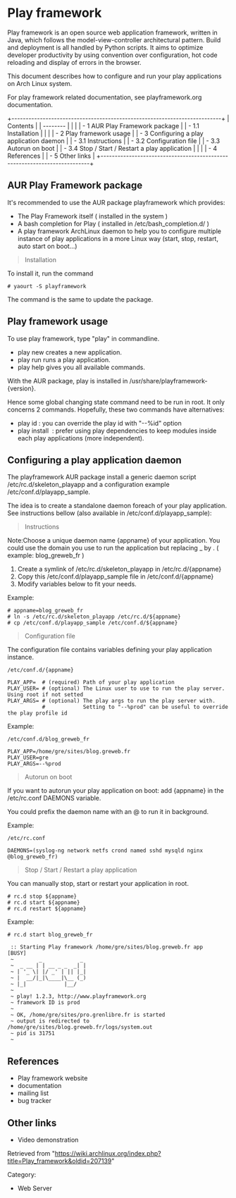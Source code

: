 Play framework
==============

Play framework is an open source web application framework, written in
Java, which follows the model-view-controller architectural pattern.
Build and deployment is all handled by Python scripts. It aims to
optimize developer productivity by using convention over configuration,
hot code reloading and display of errors in the browser.

This document describes how to configure and run your play applications
on Arch Linux system.

For play framework related documentation, see playframework.org
documentation.

+--------------------------------------------------------------------------+
| Contents                                                                 |
| --------                                                                 |
|                                                                          |
| -   1 AUR Play Framework package                                         |
|     -   1.1 Installation                                                 |
|                                                                          |
| -   2 Play framework usage                                               |
| -   3 Configuring a play application daemon                              |
|     -   3.1 Instructions                                                 |
|     -   3.2 Configuration file                                           |
|     -   3.3 Autorun on boot                                              |
|     -   3.4 Stop / Start / Restart a play application                    |
|                                                                          |
| -   4 References                                                         |
| -   5 Other links                                                        |
+--------------------------------------------------------------------------+

AUR Play Framework package
--------------------------

It's recommended to use the AUR package playframework which provides:

-   The Play Framework itself ( installed in the system )
-   A bash completion for Play ( installed in /etc/bash_completion.d/ )
-   A play framework ArchLinux daemon to help you to configure multiple
    instance of play applications in a more Linux way (start, stop,
    restart, auto start on boot...)

> Installation

To install it, run the command

    # yaourt -S playframework

The command is the same to update the package.

Play framework usage
--------------------

To use play framework, type "play" in commandline.

-   play new <path> creates a new application.
-   play run <path> runs a play application.
-   play help gives you all available commands.

With the AUR package, play is installed in
/usr/share/playframework-{version}.

Hence some global changing state command need to be run in root. It only
concerns 2 commands. Hopefully, these two commands have alternatives:

-   play id : you can override the play id with "--%id" option
-   play install <module> : prefer using play dependencies to keep
    modules inside each play applications (more independent).

Configuring a play application daemon
-------------------------------------

The playframework AUR package install a generic daemon script
/etc/rc.d/skeleton_playapp and a configuration example
/etc/conf.d/playapp_sample.

The idea is to create a standalone daemon foreach of your play
application. See instructions bellow (also available in
/etc/conf.d/playapp_sample):

> Instructions

Note:Choose a unique daemon name {appname} of your application. You
could use the domain you use to run the application but replacing _ by .
( example: blog_greweb_fr )

1.  Create a symlink of /etc/rc.d/skeleton_playapp in
    /etc/rc.d/{appname}
2.  Copy this /etc/conf.d/playapp_sample file in /etc/conf.d/{appname}
3.  Modify variables below to fit your needs.

Example:

    # appname=blog_greweb_fr
    # ln -s /etc/rc.d/skeleton_playapp /etc/rc.d/${appname}
    # cp /etc/conf.d/playapp_sample /etc/conf.d/${appname}

> Configuration file

The configuration file contains variables defining your play application
instance.

    /etc/conf.d/{appname}

    PLAY_APP=  # (required) Path of your play application
    PLAY_USER= # (optional) The Linux user to use to run the play server. Using root if not setted
    PLAY_ARGS= # (optional) The play args to run the play server with. 
               #            Setting to "--%prod" can be useful to override the play profile id

Example:

    /etc/conf.d/blog_greweb_fr

    PLAY_APP=/home/gre/sites/blog.greweb.fr
    PLAY_USER=gre
    PLAY_ARGS=--%prod

> Autorun on boot

If you want to autorun your play application on boot: add {appname} in
the /etc/rc.conf DAEMONS variable.

You could prefix the daemon name with an @ to run it in background.

Example:

    /etc/rc.conf

    DAEMONS=(syslog-ng network netfs crond named sshd mysqld nginx @blog_greweb_fr)

> Stop / Start / Restart a play application

You can manually stop, start or restart your application in root.

    # rc.d stop ${appname}
    # rc.d start ${appname}
    # rc.d restart ${appname}

Example:

    # rc.d start blog_greweb_fr

     :: Starting Play framework /home/gre/sites/blog.greweb.fr app       [BUSY] 
     ~        _            _ 
     ~  _ __ | | __ _ _  _| |
     ~ | '_ \| |/ _' | || |_|
     ~ |  __/|_|\____|\__ (_)
     ~ |_|            |__/   
     ~
     ~ play! 1.2.3, http://www.playframework.org
     ~ framework ID is prod
     ~
     ~ OK, /home/gre/sites/pro.grenlibre.fr is started
     ~ output is redirected to /home/gre/sites/blog.greweb.fr/logs/system.out
     ~ pid is 31751
     ~

References
----------

-   Play framework website
-   documentation
-   mailing list
-   bug tracker

Other links
-----------

-   Video demonstration

Retrieved from
"https://wiki.archlinux.org/index.php?title=Play_framework&oldid=207139"

Category:

-   Web Server

